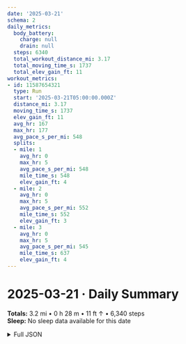 ```yaml
---
date: '2025-03-21'
schema: 2
daily_metrics:
  body_battery:
    charge: null
    drain: null
  steps: 6340
  total_workout_distance_mi: 3.17
  total_moving_time_s: 1737
  total_elev_gain_ft: 11
workout_metrics:
- id: 11587654321
  type: Run
  start: '2025-03-21T05:00:00.000Z'
  distance_mi: 3.17
  moving_time_s: 1737
  elev_gain_ft: 11
  avg_hr: 167
  max_hr: 177
  avg_pace_s_per_mi: 548
  splits:
  - mile: 1
    avg_hr: 0
    max_hr: 5
    avg_pace_s_per_mi: 548
    mile_time_s: 548
    elev_gain_ft: 4
  - mile: 2
    avg_hr: 0
    max_hr: 5
    avg_pace_s_per_mi: 552
    mile_time_s: 552
    elev_gain_ft: 3
  - mile: 3
    avg_hr: 0
    max_hr: 5
    avg_pace_s_per_mi: 545
    mile_time_s: 637
    elev_gain_ft: 4
---
```

# 2025-03-21 · Daily Summary
**Totals:** 3.2 mi • 0 h 28 m • 11 ft ↑ • 6,340 steps  
**Sleep:** No sleep data available for this date

<details>
<summary>Full JSON</summary>

```json
{
  "date": "2025-03-21",
  "schema": 2,
  "daily_metrics": {
    "body_battery": {
      "charge": null,
      "drain": null
    },
    "steps": 6340,
    "total_workout_distance_mi": 3.17,
    "total_moving_time_s": 1737,
    "total_elev_gain_ft": 11
  },
  "workout_metrics": [
    {
      "id": 11587654321,
      "type": "Run",
      "start": "2025-03-21T05:00:00.000Z",
      "distance_mi": 3.17,
      "moving_time_s": 1737,
      "elev_gain_ft": 11,
      "avg_hr": 167,
      "max_hr": 177,
      "avg_pace_s_per_mi": 548,
      "splits": [
        {
          "mile": 1,
          "avg_hr": 0,
          "max_hr": 5,
          "avg_pace_s_per_mi": 548,
          "mile_time_s": 548,
          "elev_gain_ft": 4
        },
        {
          "mile": 2,
          "avg_hr": 0,
          "max_hr": 5,
          "avg_pace_s_per_mi": 552,
          "mile_time_s": 552,
          "elev_gain_ft": 3
        },
        {
          "mile": 3,
          "avg_hr": 0,
          "max_hr": 5,
          "avg_pace_s_per_mi": 545,
          "mile_time_s": 637,
          "elev_gain_ft": 4
        }
      ]
    }
  ]
}
```
</details>
